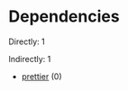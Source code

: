 # Dependencies

Directly: 1

Indirectly: 1

- [prettier](https://www.npmjs.com/package/prettier) (0)
